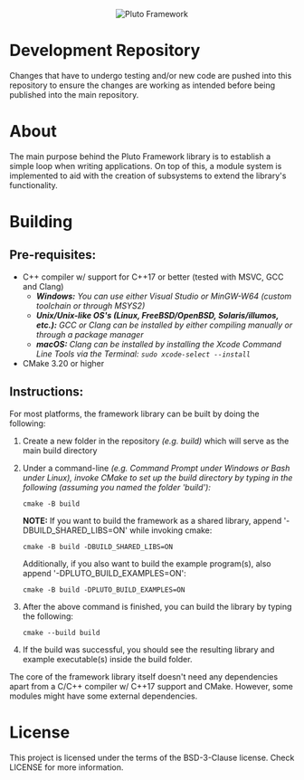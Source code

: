 <p align="center">
  <img src="https://viperslm.com/resources/pluto-framework/logo-github.png" alt="Pluto Framework" />
</p>

# Development Repository
Changes that have to undergo testing and/or new code are pushed into this repository to ensure
the changes are working as intended before being published into the main repository.

# About
The main purpose behind the Pluto Framework library is to establish a simple loop when writing applications. On top of this, a module system is implemented to aid with the creation of subsystems to extend the library's functionality.

# Building
## Pre-requisites:
* C++ compiler w/ support for C++17 or better (tested with MSVC, GCC and Clang)
  - ***Windows:** You can use either Visual Studio or MinGW-W64 (custom toolchain or through MSYS2)*
  - ***Unix/Unix-like OS's (Linux, FreeBSD/OpenBSD, Solaris/illumos, etc.):** GCC or Clang can be installed by either compiling manually or through a package manager*
  - ***macOS:** Clang can be installed by installing the Xcode Command Line Tools via the Terminal: `sudo xcode-select --install`*
* CMake 3.20 or higher

## Instructions:

For most platforms, the framework library can be built by doing the following:
1. Create a new folder in the repository *(e.g. build)* which will serve as the main build directory
2. Under a command-line *(e.g. Command Prompt under Windows or Bash under Linux), invoke CMake to set up the build directory by typing in the following (assuming you named the folder 'build'):*
   
   `cmake -B build`
   
   **NOTE:** If you want to build the framework as a shared library, append '-DBUILD_SHARED_LIBS=ON' while invoking cmake:

   `cmake -B build -DBUILD_SHARED_LIBS=ON`

   Additionally, if you also want to build the example program(s), also append '-DPLUTO_BUILD_EXAMPLES=ON':

   `cmake -B build -DPLUTO_BUILD_EXAMPLES=ON`

4. After the above command is finished, you can build the library by typing the following:
   
   `cmake --build build`
6. If the build was successful, you should see the resulting library and example executable(s) inside the build folder.

The core of the framework library itself doesn't need any dependencies apart from a C/C++ compiler w/ C++17 support and CMake.
However, some modules might have some external dependencies.

# License
This project is licensed under the terms of the BSD-3-Clause license. Check LICENSE for more information.
